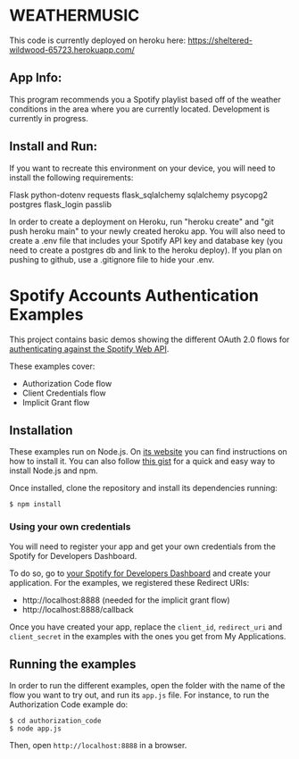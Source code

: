 # WEATHERMUSIC

This code is currently deployed on heroku here: https://sheltered-wildwood-65723.herokuapp.com/

## App Info:

This program recommends you a Spotify playlist based off of the weather conditions in the area where you are currently located. Development is currently in progress.


## Install and Run:

If you want to recreate this environment on your device, you will need to install the following requirements:

Flask
python-dotenv
requests
flask_sqlalchemy
sqlalchemy
psycopg2
postgres
flask_login
passlib

In order to create a deployment on Heroku, run "heroku create" and "git push heroku main" to your newly created heroku app. You will also need to create a .env file that includes your Spotify API key and database key (you need to create a postgres db and link to the heroku deploy). If you plan on pushing to github, use a .gitignore file to hide your .env.

# Spotify Accounts Authentication Examples

This project contains basic demos showing the different OAuth 2.0 flows for [authenticating against the Spotify Web API](https://developer.spotify.com/web-api/authorization-guide/).

These examples cover:

* Authorization Code flow
* Client Credentials flow
* Implicit Grant flow

## Installation

These examples run on Node.js. On [its website](http://www.nodejs.org/download/) you can find instructions on how to install it. You can also follow [this gist](https://gist.github.com/isaacs/579814) for a quick and easy way to install Node.js and npm.

Once installed, clone the repository and install its dependencies running:

    $ npm install

### Using your own credentials
You will need to register your app and get your own credentials from the Spotify for Developers Dashboard.

To do so, go to [your Spotify for Developers Dashboard](https://beta.developer.spotify.com/dashboard) and create your application. For the examples, we registered these Redirect URIs:

* http://localhost:8888 (needed for the implicit grant flow)
* http://localhost:8888/callback

Once you have created your app, replace the `client_id`, `redirect_uri` and `client_secret` in the examples with the ones you get from My Applications.

## Running the examples
In order to run the different examples, open the folder with the name of the flow you want to try out, and run its `app.js` file. For instance, to run the Authorization Code example do:

    $ cd authorization_code
    $ node app.js

Then, open `http://localhost:8888` in a browser.
